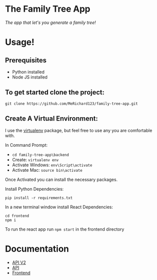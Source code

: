 # The Family Tree App

_The app that let's you generate a family tree!_

# Usage!

## Prerequisites

- Python installed
- Node JS installed

## To get started clone the project:

`git clone https://github.com/MeRichard123/family-tree-app.git`

## Create A Virtual Environment:

I use the [virtualenv](https://virtualenv.pypa.io/en/latest/installation.html) package, but feel free to use any you are comfortable with.

In Command Prompt:

- `cd family-tree-app\backend`
- Create: `virtualenv env`
- Activate Windows: `env\Script\activate`
- Activate Mac: `source bin\activate`

Once Activated you can install the necessary packages.

Install Python Dependencies:

```
pip install -r requirements.txt
```

In a new terminal window install React Dependencies:

```
cd frontend
npm i
```

To run the react app run `npm start` in the frontend directory

# Documentation

- [API V2](/docs/APIv2.md)
- [API](/docs/API.md)
- [Frontend](/docs/Frontend.md)
